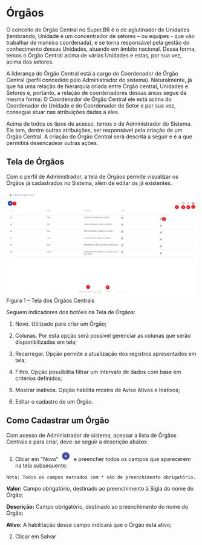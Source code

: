 # Órgãos

O conceito de Órgão Central no Super.BR é o de aglutinador de Unidades (lembrando, Unidade é um concentrador de setores – ou equipes - que vão trabalhar de maneira coordenada), e se torna responsável pela gestão do conhecimento dessas Unidades, atuando em âmbito nacional. Dessa forma, temos o Órgão Central acima de várias Unidades e estas, por sua vez, acima dos setores.  

A liderança do Órgão Central está a cargo do Coordenador de Órgão Central (perfil concedido pelo Administrador do sistema). Naturalmente, já que há uma relação de hierarquia criada entre Órgão central, Unidades e Setores e, portanto, a relação de coordenadores dessas áreas segue da mesma forma: O Coordenador de Órgão Central ele está acima do Coordenador de Unidade e do Coordenador de Setor e por sua vez, consegue atuar nas atribuições dadas a eles.  

Acima de todos os tipos de acesso, temos o de Administrador do Sistema. Ele tem, dentre outras atribuições, ser responsável pela criação de um Órgão Central. A criação do Órgão Central será descrita a seguir e é a que permitirá desencadear outras ações. 


## Tela de Órgãos


Com o perfil de Administrador, a tela de Órgãos permite visualizar os Órgãos já cadastrados no Sistema, além de editar os já existentes. 

 
<img src="../../_static/images/Órgãos - Tela principal.png"/>
Figura 1 – Tela dos Órgãos Centrais


Seguem indicadores dos botões na Tela de Órgãos:

1) Novo. Utilizado para criar um Órgão; 

2) Colunas. Por esta opção será possível gerenciar as colunas que serão disponibilizadas em tela; 

3) Recarregar. Opção permite a atualização dos registros apresentados em tela;  

4) Filtro. Opção possibilita filtrar um intervalo de dados com base em critérios definidos; 

5) Mostrar inativos. Opção habilita mostra de Aviso Ativos e Inativos; 

6) Editar o cadastro de um Órgão.
 

## Como Cadastrar um Órgão 

Com acesso de Administrador de sistema, acessar a lista de Órgãos Centrais e para criar, deve-se seguir a descrição abaixo:  


1. Clicar em  "Novo" <img src="../../_static/images/Botão de Inclusão (+).png" alt="Botão de Inclusão (+)" style="zoom: 50%;" /> e preencher todos os campos que aparecerem na tela subsequente:  

```{note}
Nota: Todos os campos marcados com * são de preenchimento obrigatório. 
```


**Valor:** Campo obrigatório, destinado ao preenchimento à Sigla do nome do Órgão; 

**Descrição:** Campo obrigatório, destinado ao preenchimento do nome do Órgão; 

**Ativo:** A habilitação desse campo indicará que o Órgão está ativo;

2. Clicar em Salvar
